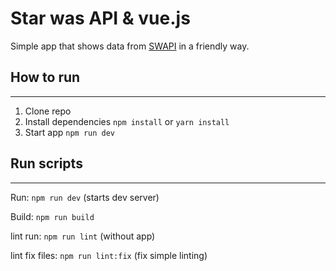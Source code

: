 # Star was API & vue.js
Simple app that shows data from [SWAPI](https://swapi.co/) in a friendly way.


## How to run
---
1. Clone repo
2. Install dependencies `npm install` or `yarn install`
3. Start app `npm run dev`

## Run scripts
---
Run: `npm run dev` (starts dev server)

Build: `npm run build`

lint run: `npm run lint` (without app)

lint fix files:  `npm run lint:fix` (fix simple linting)

